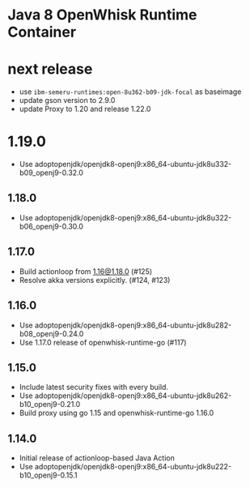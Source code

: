 <!--
#
# Licensed to the Apache Software Foundation (ASF) under one or more
# contributor license agreements.  See the NOTICE file distributed with
# this work for additional information regarding copyright ownership.
# The ASF licenses this file to You under the Apache License, Version 2.0
# (the "License"); you may not use this file except in compliance with
# the License.  You may obtain a copy of the License at
#
#     http://www.apache.org/licenses/LICENSE-2.0
#
# Unless required by applicable law or agreed to in writing, software
# distributed under the License is distributed on an "AS IS" BASIS,
# WITHOUT WARRANTIES OR CONDITIONS OF ANY KIND, either express or implied.
# See the License for the specific language governing permissions and
# limitations under the License.
#
-->

# Java 8 OpenWhisk Runtime Container
# next release
 - use `ibm-semeru-runtimes:open-8u362-b09-jdk-focal` as baseimage
 - update gson version to 2.9.0
 - update Proxy to 1.20 and release 1.22.0
# 1.19.0
 - Use adoptopenjdk/openjdk8-openj9:x86_64-ubuntu-jdk8u332-b09_openj9-0.32.0

## 1.18.0
  - Use adoptopenjdk/openjdk8-openj9:x86_64-ubuntu-jdk8u322-b06_openj9-0.30.0

## 1.17.0
  - Build actionloop from 1.16@1.18.0 (#125)
  - Resolve akka versions explicitly. (#124, #123)

## 1.16.0
  - Use adoptopenjdk/openjdk8-openj9:x86_64-ubuntu-jdk8u282-b08_openj9-0.24.0
  - Use 1.17.0 release of openwhisk-runtime-go (#117)

## 1.15.0
  - Include latest security fixes with every build.
  - Use adoptopenjdk/openjdk8-openj9:x86_64-ubuntu-jdk8u262-b10_openj9-0.21.0
  - Build proxy using go 1.15 and openwhisk-runtime-go 1.16.0

## 1.14.0
  - Initial release of actionloop-based Java Action
  - Use adoptopenjdk/openjdk8-openj9:x86_64-ubuntu-jdk8u222-b10_openj9-0.15.1
